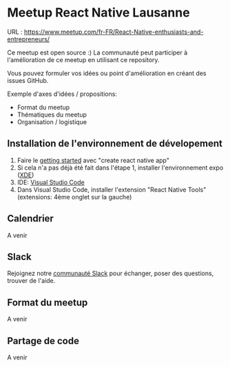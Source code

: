 # Meetup React Native Lausanne
URL : https://www.meetup.com/fr-FR/React-Native-enthusiasts-and-entrepreneurs/

Ce meetup est open source :) La communauté peut participer à l'amélioration de ce meetup en utilisant ce repository.

Vous pouvez formuler vos idées ou point d'amélioration en créant des issues GitHub.

Exemple d'axes d'idées / propositions:
- Format du meetup
- Thématiques du meetup
- Organisation / logistique

## Installation de l'environnement de dévelopement
1) Faire le [getting started](https://facebook.github.io/react-native/docs/getting-started.html) avec "create react native app"
2) Si cela n'a pas déjà été fait dans l'étape 1, installer l'environnement expo ([XDE](https://docs.expo.io/versions/latest/introduction/installation))
3) IDE: [Visual Studio Code](https://code.visualstudio.com/)
4) Dans Visual Studio Code, installer l'extension "React Native Tools" (extensions: 4ème onglet sur la gauche)


## Calendrier
A venir

## Slack
Rejoignez notre [communauté Slack](https://join.slack.com/t/rn-romandie/shared_invite/enQtMzg3Mjc4NzEwOTk3LTkwODdkNjBkZGM3ZmM3MzI0ODljYjZmNGFlYTgyYTRkYjM0NTRjYWZjMDU2MmY3MWRkYWQ5MjBmNDI5OGYzYWQ) pour échanger, poser des questions, trouver de l'aide.

## Format du meetup
A venir

## Partage de code
A venir
